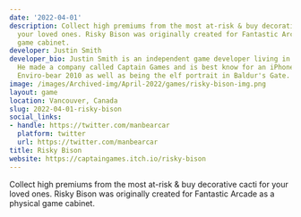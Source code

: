 ```yaml
---
date: '2022-04-01'
description: Collect high premiums from the most at-risk & buy decorative cacti for
  your loved ones. Risky Bison was originally created for Fantastic Arcade as a physical
  game cabinet.
developer: Justin Smith
developer_bio: Justin Smith is an independent game developer living in Vancouver.
  He made a company called Captain Games and is best know for an iPhone game called
  Enviro-bear 2010 as well as being the elf portrait in Baldur's Gate.
image: /images/Archived-img/April-2022/games/risky-bison-img.png
layout: game
location: Vancouver, Canada
slug: 2022-04-01-risky-bison
social_links:
- handle: https://twitter.com/manbearcar
  platform: twitter
  url: https://twitter.com/manbearcar
title: Risky Bison
website: https://captaingames.itch.io/risky-bison
---
```


Collect high premiums from the most at-risk & buy decorative cacti for your loved ones. Risky Bison was originally created for Fantastic Arcade as a physical game cabinet.
